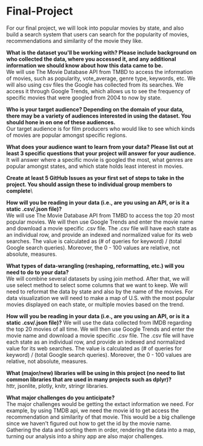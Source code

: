 # Final-Project
For our final project, we will look into popular movies by state, and also build a search system that users can search for the popularity of movies, recommendations and similarity of the movie they like. 

**What is the dataset you'll be working with? Please include background on who collected the data, where you accessed it, and any additional information we should know about how this data came to be.**\
We will use The Movie Database API from TMBD to access the information of movies, such as popularity, vote_average, genre type, keywords, etc. We will also using csv files the Google has collected from its searches. We access it through Google Trends, which allows us to see the frequency of specific movies that were googled from 2004 to now by state.

**Who is your target audience? Depending on the domain of your data, there may be a variety of audiences interested in using the dataset. You should hone in on one of these audiences.**\
Our target audience is for film producers who would like to see which kinds of movies are popular amongst specific regions.

**What does your audience want to learn from your data?  Please list out at least 3 specific questions that your project will answer for your audience.**\
It will answer where a specific movie is googled the most, what genres are popular amongst states, and which state holds least interest in movies.

**Create at least 5 GitHub Issues as your first set of steps to take in the project.  You should assign these to individual group members to complete**\

**How will you be reading in your data (i.e., are you using an API, or is it a static .csv/.json file)?**\
We will use The Movie Database API from TMBD to access the top 20 most popular movies. We will then use Google Trends and enter the movie name and download a movie specific .csv file. The .csv file will have each state as an individual row, and provide an indexed and normalized value for its web searches. The value is calculated as (# of queries for keyword) / (total Google search queries). Moreover, the 0 - 100 values are relative, not absolute, measures. 

**What types of data-wrangling (reshaping, reformatting, etc.) will you need to do to your data?**\
We will combine several datasets by using join method. After that, we will use select method to select some columns that we want to keep. We will need to reformat the data by state and also by the name of the movies. For data visualization we will need to make a map of U.S. with the most popular movies displayed on each state, or multiple movies based on the trend.

**How will you be reading in your data (i.e., are you using an API, or is it a static .csv/.json file)?**
We will use the data collected from IMDB regarding the top 20 movies of all time. We will then use Google Trends and enter the movie name and download a movie specific .csv file. The .csv file will have each state as an individual row, and provide an indexed and normalized value for its web searches. The value is calculated as (# of queries for keyword) / (total Google search queries). Moreover, the 0 - 100 values are relative, not absolute, measures.

**What (major/new) libraries will be using in this project (no need to list common libraries that are used in many projects such as dplyr)?**\
httr, jsonlite, plotly, knitr, stringr libraries.

**What major challenges do you anticipate?**\
The major challenges would be getting the extact information we need. For example, by using TMDB api, we need the movie id to get access the recommendation and similarity of that movie. This would be a big challenge since we haven't figured out how to get the id by the movie name. Gathering the data and sorting them in order, rendering the data into a map, turning our analysis into a shiny app are also major challenges.

